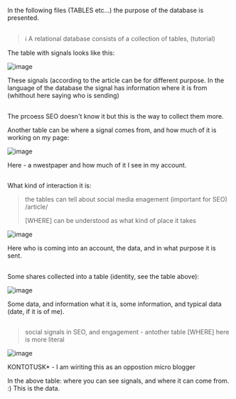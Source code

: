 In the following files (TABLES etc...) the purpose of the database is presented.

##
> ℹ️ A relational database consists of a collection of tables, (tutorial)

The table with signals looks like this:

![image](https://github.com/jacekturek/RELATIONAL_SIG_DATABASE/assets/62720909/e7fe7324-008a-4584-ac83-9533c507dd0e)

These signals (according to the article can be for different purpose.
In the language of the database the signal has information where it is from (whithout here saying who is sending)

##

The prcoess SEO doesn't know it but this is the way to collect them more.

Another table can be where a signal comes from, and how much of it is working on my page:

![image](https://github.com/jacekturek/RELATIONAL_SIG_DATABASE/assets/62720909/c1b88abe-9467-47a5-b385-f7681b53a280)

Here - a nwestpaper and how much of it I see in my account.

##

What kind of interaction it is:

> the tables can tell about social media enagement (important for SEO) /article/
> 
> [WHERE] can be understood as what kind of place it takes

![image](https://github.com/jacekturek/RELATIONAL_SIG_DATABASE/assets/62720909/1757b56d-b46b-4bf8-a100-478dbc14e96b)

Here who is coming into an account, the data, and in what purpose it is sent.

##

Some shares collected into a table (identity, see the table above):

![image](https://github.com/jacekturek/RELATIONAL_SIG_DATABASE/assets/62720909/4cb5cd42-9dc2-4732-a370-acdaa5d1af89)

Some data, and information what it is, some information, and typical data (date, if it is of me).

##

> social signals in SEO, and engagement - antother table
> [WHERE] here is more literal

![image](https://github.com/jacekturek/RELATIONAL_SIG_DATABASE/assets/62720909/905fe13e-8970-4c9b-9553-6d83561e6610)

KONTOTUSK* - I am wiriting this as an oppostion micro blogger

In the above table: where you can see signals, and where it can come from.
:) This is the data.
